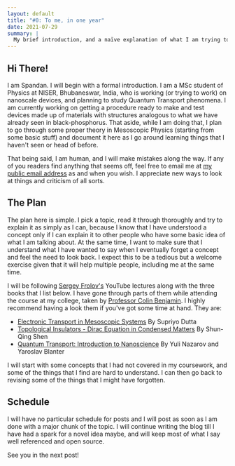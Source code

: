 ```yaml
---
layout: default
title: "#0: To me, in one year"
date: 2021-07-29
summary: |
  My brief introduction, and a naïve explanation of what I am trying to do here.
---
```


## Hi There!

I am Spandan. I will begin with a formal introduction. I am a MSc student of Physics at NISER, Bhubaneswar, India, who is working (or trying to work) on nanoscale devices, and planning to study Quantum Transport phenomena. I am currently working on getting a procedure ready to make and test devices made up of materials with structures analogous to what we have already seen in black-phosphorus. That aside, while I am doing that, I plan to go through some proper theory in Mesoscopic Physics (starting from some basic stuff) and document it here as I go around learning things that I haven't seen or head of before.

That being said, I am human, and I will make mistakes along the way. If any of you readers find anything that seems off, feel free to email me at [my public email address](mailto:surelynottrue@gmail.com) as and when you wish. I appreciate new ways to look at things and criticism of all sorts.

## The Plan

The plan here is simple. I pick a topic, read it through thoroughly and try to explain it as simply as I can, because I know that I have understood a concept only if I can explain it to other people who have some basic idea of what I am talking about. At the same time, I want to make sure that I understand what I have wanted to say when I eventually forget a concept and feel the need to look back. I expect this to be a tedious but a welcome exercise given that it will help multiple people, including me at the same time.

I will be following [Sergey Frolov's](https://www.youtube.com/c/SergeyFrolovPhysics/videos) YouTube lectures along with the three books that I list below. I have gone through parts of them while attending the course at my college, taken by [Professor Colin Benjamin](https://www.niser.ac.in/users/colin). I highly recommend having a look them if you've got some time at hand. They are:

- [Electronic Transport in Mesoscopic Systems](https://www.cambridge.org/core/books/electronic-transport-in-mesoscopic-systems/1E55DEF5978AA7B843FF70337C220D8B) By Supriyo Dutta
- [Topological Insulators - Dirac Equation in Condensed Matters](https://www.springer.com/gp/book/9783642328572) By Shun-Qing Shen
- [Quantum Transport: Introduction to Nanoscience](https://books.google.com.sg/books/about/Quantum_Transport.html?id=YNr4OcCExUcC&redir_esc=y) By Yuli Nazarov and Yaroslav Blanter

I will start with some concepts that I had not covered in my coursework, and some of the things that I find are hard to understand. I can then go back to revising some of the things that I might have forgotten.

## Schedule

I will have no particular schedule for posts and I will post as soon as I am done with a major chunk of the topic. I will continue writing the blog till I have had a spark for a novel idea maybe, and will keep most of what I say well referenced and open source. 

See you in the next post!

